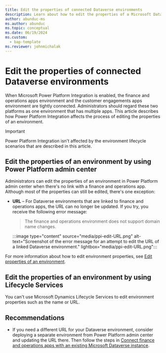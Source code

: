 ```yaml
---
title: Edit the properties of connected Dataverse environments
description: Learn about how to edit the properties of a Microsoft Dataverse environment when finance and operations apps are integrated with Microsoft Power Platform.
author: abunduc-ms
ms.author: abunduc
ms.topic: conceptual
ms.date: 06/19/2024
ms.custom: 
  - bap-template
ms.reviewer: johnmichalak
---
```


# Edit the properties of connected Dataverse environments

When Microsoft Power Platform Integration is enabled, the finance and operations apps environment and the customer engagements apps environment are tightly connected. Administrators should regard these two platforms as one environment that has multiple apps. This article describes how Power Platform Integration affects the process of editing the properties of an environment.

> [!IMPORTANT]
> Power Platform Integration isn't affected by the environment lifecycle scenarios that are described in this article.

## Edit the properties of an environment by using Power Platform admin center

Administrators can edit the properties of an environment in Power Platform admin center when there's no link with a finance and operations app. Although most of the properties can still be edited, there's one exception:

- **URL** – For Dataverse environments that are linked to finance and operations apps, the URL can no longer be updated. If you try, you receive the following error message:

    > The finance and operations environment does not support domain name changes. 

    :::image type="content" source="media/ppi-edit-URL.png" alt-text="Screenshot of the error message for an attempt to edit the URL of a linked Dataverse environment." lightbox="media/ppi-edit-URL.png":::

For more information about how to edit environment properties, see [Edit properties of an environment](/power-platform/admin/edit-properties-environment).

## Edit the properties of an environment by using Lifecycle Services

You can't use Microsoft Dynamics Lifecycle Services to edit environment properties such as the name or URL.

## Recommendations

- If you need a different URL for your Dataverse environment, consider deploying a separate environment from Power Platform admin center and updating the URL there. Then follow the steps in [Connect finance and operations apps with an existing Microsoft Dataverse instance](environment-lifecycle-connect-finops-existing-dv.md).
